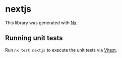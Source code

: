 # nextjs

This library was generated with [Nx](https://nx.dev).

## Running unit tests

Run `nx test nextjs` to execute the unit tests via [Vitest](https://vitest.dev/).
